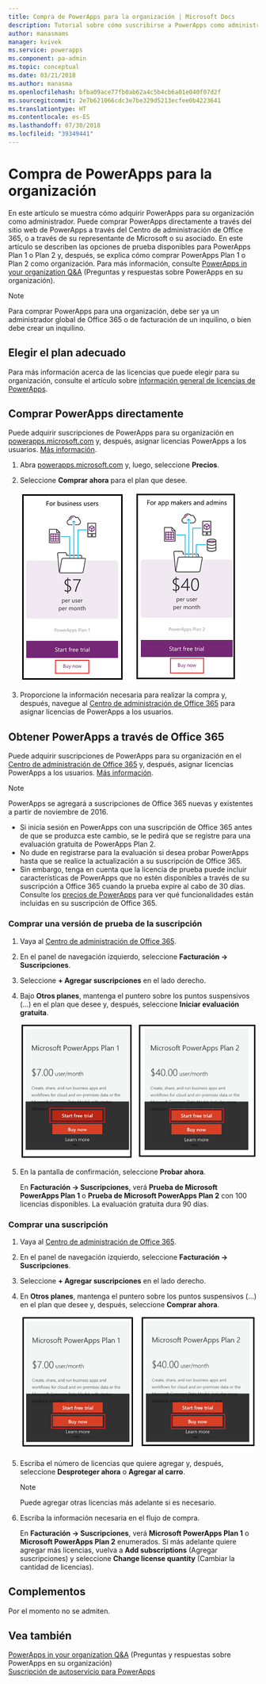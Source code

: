 ```yaml
---
title: Compra de PowerApps para la organización | Microsoft Docs
description: Tutorial sobre cómo suscribirse a PowerApps como administrador.
author: manasmams
manager: kvivek
ms.service: powerapps
ms.component: pa-admin
ms.topic: conceptual
ms.date: 03/21/2018
ms.author: manasma
ms.openlocfilehash: bfba09ace77fb0ab62a4c5b4cb6a01e040f07d2f
ms.sourcegitcommit: 2e7b621066cdc3e7be329d5213ecfee0b4223641
ms.translationtype: HT
ms.contentlocale: es-ES
ms.lasthandoff: 07/30/2018
ms.locfileid: "39349441"
---
```

# <a name="purchase-powerapps-for-your-organization"></a>Compra de PowerApps para la organización
En este artículo se muestra cómo adquirir PowerApps para su organización como administrador. Puede comprar PowerApps directamente a través del sitio web de PowerApps a través del Centro de administración de Office 365, o a través de su representante de Microsoft o su asociado. En este artículo se describen las opciones de prueba disponibles para PowerApps Plan 1 o Plan 2 y, después, se explica cómo comprar PowerApps Plan 1 o Plan 2 como organización. Para más información, consulte [PowerApps in your organization Q&A](signup-question-and-answer.md) (Preguntas y respuestas sobre PowerApps en su organización).

> [!NOTE]
>   Para comprar PowerApps para una organización, debe ser ya un administrador global de Office 365 o de facturación de un inquilino, o bien debe crear un inquilino.

## <a name="choosing-the-right-plan"></a>Elegir el plan adecuado
Para más información acerca de las licencias que puede elegir para su organización, consulte el artículo sobre [información general de licencias de PowerApps](pricing-billing-skus.md).

## <a name="purchase-powerapps-directly"></a>Comprar PowerApps directamente
Puede adquirir suscripciones de PowerApps para su organización en [powerapps.microsoft.com][4] y, después, asignar licencias PowerApps a los usuarios. [Más información][5].

1. Abra [powerapps.microsoft.com][4] y, luego, seleccione **Precios**.

2. Seleccione **Comprar ahora** para el plan que desee.

    ![](./media/signup-for-powerapps-admin/buy-now.png)

3. Proporcione la información necesaria para realizar la compra y, después, navegue al [Centro de administración de Office 365][6] para asignar licencias de PowerApps a los usuarios.

## <a name="get-powerapps-through-office-365"></a>Obtener PowerApps a través de Office 365
Puede adquirir suscripciones de PowerApps para su organización en el [Centro de administración de Office 365][6] y, después, asignar licencias PowerApps a los usuarios. [Más información][5].

> [!NOTE]
> PowerApps se agregará a suscripciones de Office 365 nuevas y existentes a partir de noviembre de 2016.
>
> * Si inicia sesión en PowerApps con una suscripción de Office 365 antes de que se produzca este cambio, se le pedirá que se registre para una evaluación gratuita de PowerApps Plan 2.
> * No dude en registrarse para la evaluación si desea probar PowerApps hasta que se realice la actualización a su suscripción de Office 365.  
> * Sin embargo, tenga en cuenta que la licencia de prueba puede incluir características de PowerApps que no estén disponibles a través de su suscripción a Office 365 cuando la prueba expire al cabo de 30 días.  Consulte los [precios de PowerApps][2] para ver qué funcionalidades están incluidas en su suscripción de Office 365.


### <a name="purchase-a-subscription-trial"></a>Comprar una versión de prueba de la suscripción
1. Vaya al [Centro de administración de Office 365][6].

2. En el panel de navegación izquierdo, seleccione **Facturación -> Suscripciones**.

3. Seleccione **+ Agregar suscripciones** en el lado derecho.

4. Bajo **Otros planes**, mantenga el puntero sobre los puntos suspensivos (...) en el plan que desee y, después, seleccione **Iniciar evaluación gratuita**.

    ![](./media/signup-for-powerapps-admin/admin-purchase-trial.png)

5. En la pantalla de confirmación, seleccione **Probar ahora**.

    En **Facturación -> Suscripciones**, verá **Prueba de Microsoft PowerApps Plan 1** o **Prueba de Microsoft PowerApps Plan 2** con 100 licencias disponibles. La evaluación gratuita dura 90 días.

### <a name="purchase-a-subscription"></a>Comprar una suscripción
1. Vaya al [Centro de administración de Office 365][6].

2. En el panel de navegación izquierdo, seleccione **Facturación -> Suscripciones**.

3. Seleccione **+ Agregar suscripciones** en el lado derecho.

4. En **Otros planes**, mantenga el puntero sobre los puntos suspensivos (...) en el plan que desee y, después, seleccione **Comprar ahora**.

    ![](./media/signup-for-powerapps-admin/admin-purchase-paid.png)

5. Escriba el número de licencias que quiere agregar y, después, seleccione **Desproteger ahora** o **Agregar al carro**.

   > [!NOTE]
   > Puede agregar otras licencias más adelante si es necesario.


6. Escriba la información necesaria en el flujo de compra.

    En **Facturación -> Suscripciones**, verá **Microsoft PowerApps Plan 1** o **Microsoft PowerApps Plan 2** enumerados. Si más adelante quiere agregar más licencias, vuelva a **Add subscriptions** (Agregar suscripciones) y seleccione **Change license quantity** (Cambiar la cantidad de licencias).

## <a name="add-ons"></a>Complementos
Por el momento no se admiten.

## <a name="see-also"></a>Vea también
[PowerApps in your organization Q&A](signup-question-and-answer.md) (Preguntas y respuestas sobre PowerApps en su organización)  
[Suscripción de autoservicio para PowerApps](../maker/signup-for-powerapps.md)  

<!--Reference links in article-->
[1]: http://go.microsoft.com/fwlink/p/?LinkId=715583
[2]: http://go.microsoft.com/fwlink/p/?LinkId=708209
[4]: https://go.microsoft.com/fwlink/?linkid=832551
[5]: https://support.office.com/article/997596b5-4173-4627-b915-36abac6786dc
[6]: https://portal.office.com/admin/default.aspx
